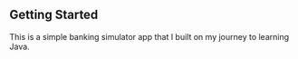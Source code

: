 ## Getting Started

This is a simple banking simulator app that I built on my journey to learning Java.